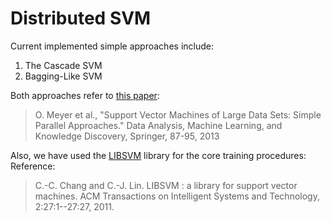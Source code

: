 Distributed SVM
===============

Current implemented simple approaches include:
  1. The Cascade SVM
  2. Bagging-Like SVM

Both approaches refer to [this paper](https://www.statistik.tu-dortmund.de/~bischl/mypapers/support_vector_machines_on_large_data_sets_simple_parallel_approaches.pdf):
> O. Meyer et al., "Support Vector Machines of Large Data Sets: Simple Parallel Approaches." Data Analysis, Machine Learning, and Knowledge Discovery, Springer, 87-95, 2013

Also, we have used the [LIBSVM](http://www.csie.ntu.edu.tw/~cjlin/libsvm/) library for the core training procedures: Reference:
> C.-C. Chang and C.-J. Lin. LIBSVM : a library for support vector machines. ACM Transactions on Intelligent Systems and Technology, 2:27:1--27:27, 2011.

